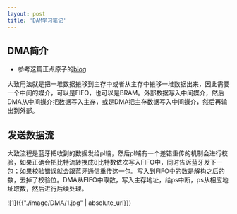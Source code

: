 ```yaml
---
layout: post
title: 'DAM学习笔记'
---
```


## DMA简介
- 参考这篇正点原子的[blog](https://blog.csdn.net/weixin_41445387/article/details/116198910)

大致用法就是把一堆数据搬移到主存中或者从主存中搬移一堆数据出来，因此需要一个中间的媒介，可以是FIFO，也可以是BRAM。外部数据写入中间媒介，然后DMA从中间媒介把数据写入主存，或是DMA把主存数据写入中间媒介，然后再输出到外部。

## 发送数据流
大致流程是蓝牙把收到的数据发给pl端，然后pl端有一个差错重传的机制会进行校验，如果正确会把比特流转换成8比特数依次写入FIFO中，同时告诉蓝牙发下一包；如果校验错误就会跟蓝牙通信重传这一包。写入到FIFO中的数是解构之后的数，去掉了校验位。DMA从FIFO中取数，写入主存地址，给ps中断，ps从相应地址取数，然后进行后续处理。

![1]({{"./image/DMA/1.jpg" | absolute_url}})